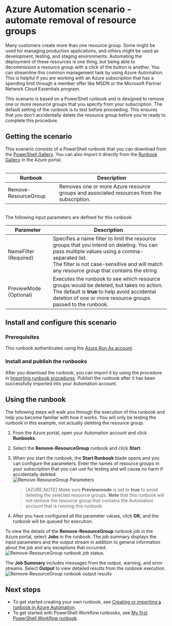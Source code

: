 <properties
    pageTitle="Automate removal of resource groups | Microsoft Azure"
    description="PowerShell Workflow version of an Azure Automation scenario including runbooks to remove all resource groups in your subscription."
    services="automation"
    documentationCenter=""
    authors="MGoedtel"
    manager="jwhit"
    editor=""
	/>
<tags
    ms.service="automation"
    ms.workload="tbd"
    ms.tgt_pltfrm="na"
    ms.devlang="na"
    ms.topic="get-started-article"
    ms.date="09/26/2016"
    ms.author="magoedte"/>

# Azure Automation scenario - automate removal of resource groups

Many customers create more than one resource group. Some might be used for managing production applications, and others might be used as development, testing, and staging environments. Automating the deployment of these resources is one thing, but being able to decommission a resource group with a click of the button is another. You can streamline this common management task by using Azure Automation. This is helpful if you are working with an Azure subscription that has a spending limit through a member offer like MSDN or the Microsoft Partner Network Cloud Essentials program.

This scenario is based on a PowerShell runbook and is designed to remove one or more resource groups that you specify from your subscription. The default setting of the runbook is to test before proceeding. This ensures that you don't accidentally delete the resource group before you're ready to complete this procedure.   

## Getting the scenario

This scenario consists of a PowerShell runbook that you can download from the [PowerShell Gallery](https://www.powershellgallery.com/packages/Remove-ResourceGroup/1.0/DisplayScript). You can also import it directly from the [Runbook Gallery](automation-runbook-gallery.md) in the Azure portal.<br><br>

Runbook | Description|
----------|------------|
Remove-ResourceGroup | Removes one or more Azure resource groups and associated resources from the subscription.  
<br>
The following input parameters are defined for this runbook:

Parameter | Description|
----------|------------|
NameFilter (Required) | Specifies a name filter to limit the resource groups that you intend on deleting. You can pass multiple values using a comma-separated list.<br>The filter is not case-sensitive and will match any resource group that contains the string.|
PreviewMode (Optional) | Executes the runbook to see which resource groups would be deleted, but takes no action.<br>The default is **true** to help avoid accidental deletion of one or more resource groups passed to the runbook.  

## Install and configure this scenario

### Prerequisites

This runbook authenticates using the [Azure Run As account](automation-sec-configure-azure-runas-account.md).    

### Install and publish the runbooks

After you download the runbook, you can import it by using the procedure in [Importing runbook procedures](automation-creating-importing-runbook.md#importing-a-runbook-from-a-file-into-Azure-Automation). Publish the runbook after it has been successfully imported into your Automation account.


## Using the runbook

The following steps will walk you through the execution of this runbook and help you become familiar with how it works. You will only be testing the runbook in this example, not actually deleting the resource group.  

1. From the Azure portal, open your Automation account and click **Runbooks**.
2. Select the **Remove-ResourceGroup** runbook and click **Start**.
3. When you start the runbook, the **Start Runbook** blade opens and you can configure the parameters. Enter the names of resource groups in your subscription that you can use for testing and will cause no harm if accidentally deleted.<br> ![Remove-ResouceGroup Parameters](media/automation-scenario-remove-resourcegroup/remove-resourcegroup-input-parameters.png)

    >[AZURE.NOTE] Make sure **Previewmode** is set to **true** to avoid deleting the selected resource groups.  **Note** that this runbook will not remove the resource group that contains the Automation account that is running this runbook.  

4. After you have configured all the parameter values, click **OK**, and the runbook will be queued for execution.  

To view the details of the **Remove-ResourceGroup** runbook job in the Azure portal, select **Jobs** in the runbook. The job summary displays the input parameters and the output stream in addition to general information about the job and any exceptions that occurred.<br> ![Remove-ResourceGroup runbook job status](media/automation-scenario-remove-resourcegroup/remove-resourcegroup-runbook-job-status.png).

The **Job Summary** includes messages from the output, warning, and error streams. Select **Output** to view detailed results from the runbook execution.<br> ![Remove-ResourceGroup runbook output results](media/automation-scenario-remove-resourcegroup/remove-resourcegroup-runbook-job-output.png)

## Next steps

- To get started creating your own runbook, see [Creating or importing a runbook in Azure Automation](automation-creating-importing-runbook.md).
- To get started with PowerShell Workflow runbooks, see [My first PowerShell Workflow runbook](automation-first-runbook-textual.md).
